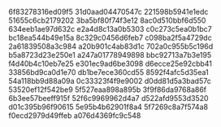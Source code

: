 6f83278316ed09f5
31d0aad04470547c
221598b5941e1edc
51655c6cb2179202
3ba5bf80f74f3e12
8ac0d510bbf6d550
634eeb1ae97d632c
e2a4d8c13a0b5303
c0c273c5ea0b1bc7
bc18ea544b49e15a
8c329c0456d6feb7
c098ba2f5a4729dc
2a61839508a3c984
a20b901c4ab83d1c
702a0c955b5c196d
b5a8723d23e250e1
a247a01778949898
bbc92713a7b3e195
f4d40b4c10eb7e25
e301ec9ad6be3098
d6ecce25e92cbb41
33856bd9ca0d1e70
db1be7ece360cd55
8592f4afc5d35ea1
54a118bb9d88a09a
0c33323f4f9e9002
d0dd81d5a3bad57c
53520ef12f542be9
5f527eaa898a895b
3f9f86da9768a86f
6b3ee57beeff915f
52f6c9969962d4a7
d522afd9553d3520
d01c395b96f90615
5e95b4b62901f8a4
5f7269c8a7f574a8
f0ecd2979d49ffeb
a076d4369fc9c548
